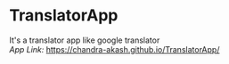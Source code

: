 # TranslatorApp
It's a translator app like google translator <br />
<i>App Link: </i> https://chandra-akash.github.io/TranslatorApp/
